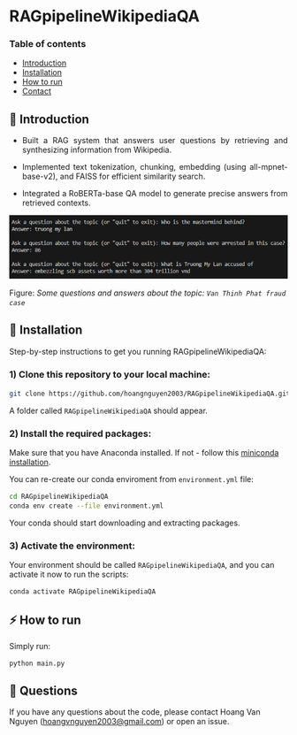 # RAGpipelineWikipediaQA

### Table of contents
* [Introduction](#star2-introduction)
* [Installation](#wrench-installation)
* [How to run](#zap-how-to-run) 
* [Contact](#raising_hand-questions)

## :star2: Introduction

* <p align="justify">Built a RAG system that answers user questions by retrieving and synthesizing information from Wikipedia.</p>
* <p align="justify">Implemented text tokenization, chunking, embedding (using all-mpnet-base-v2), and FAISS for efficient similarity search.</p>
* <p align="justify">Integrated a RoBERTa-base QA model to generate precise answers from retrieved contexts.</p>

![demo](/images/demo.PNG)

Figure: *Some questions and answers about the topic: `Van Thinh Phat fraud case`*

## :wrench: Installation

<p align="justify">Step-by-step instructions to get you running RAGpipelineWikipediaQA:</p>

### 1) Clone this repository to your local machine:

```bash
git clone https://github.com/hoangnguyen2003/RAGpipelineWikipediaQA.git
```

A folder called `RAGpipelineWikipediaQA` should appear.

### 2) Install the required packages:

Make sure that you have Anaconda installed. If not - follow this [miniconda installation](https://www.anaconda.com/docs/getting-started/miniconda/install).

You can re-create our conda enviroment from `environment.yml` file:

```bash
cd RAGpipelineWikipediaQA
conda env create --file environment.yml
```

<p align="justify">Your conda should start downloading and extracting packages.</p>

### 3) Activate the environment:

Your environment should be called `RAGpipelineWikipediaQA`, and you can activate it now to run the scripts:

```bash
conda activate RAGpipelineWikipediaQA
```

## :zap: How to run 
<p align="justify">Simply run:</p>

```bash
python main.py
```

## :raising_hand: Questions
If you have any questions about the code, please contact Hoang Van Nguyen (hoangvnguyen2003@gmail.com) or open an issue.
